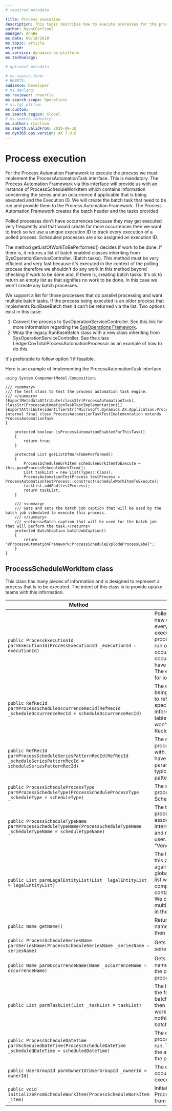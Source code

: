 ```yaml
---
# required metadata

title: Process execution
description: This topic describes how to execute processes for the process automation framework.
author: RyanCCarlson2
manager: AnnBe
ms.date: 09/10/2020
ms.topic: article
ms.prod: 
ms.service: dynamics-ax-platform
ms.technology: 

# optional metadata

# ms.search.form: 
# ROBOTS: 
audience: Developer
# ms.devlang: 
ms.reviewer: rhaertle
ms.search.scope: Operations
# ms.tgt_pltfrm: 
ms.custom:
ms.search.region: Global
# ms.search.industry: 
ms.author: rcarlson
ms.search.validFrom: 2020-09-10
ms.dyn365.ops.version: AX 7.0.0
---
```


# Process execution

For the Process Automation Framework to execute the process we must implement the ProcessAutomationTask interface. This is mandatory. The Process Automation Framework via this interface will provide us with an instance of ProcessScheduleWorkItem which contains information concerning the series and an occurrence if applicable that is being executed and the Execution ID. We will create the batch task that need to be run and provide them to the Process Automation Framework. The Process Automation Framework creates the batch header and the tasks provided.

Polled processes don't have occurrences because they may get executed very frequently and that would create far more occurrences then we want to track so we use a unique execution ID to track every execution of a polled process. Scheduled processes are also assigned an execution ID.

The method getListOfWorkToBePerformed() decides if  work to be done. If there is, it returns a list of batch enabled classes inheriting from SysOperationServiceController. (Batch tasks). This method must be very efficient and very fast because it's executed in the context of the polling process therefore we shouldn't do any work in this method beyond checking if  work to be done and, if there is, creating batch tasks. It's ok to return an empty list as that signifies  no work to be done. In this case we won't create any batch processes.

We support a list for those processes that do parallel processing and want multiple batch tasks. If the process being executed is an older process that implements RunBaseBatch then it can’t be returned via the list. Two options exist in this case:

1. Convert the process to SysOperationServiceController. See this link for more information regarding the [SysOperations Framework](https://docs.microsoft.com/dynamicsax-2012/developer/sysoperation-framework-overview).
2. Wrap the legacy RunBaseBatch class with a new class inheriting from SysOperationServiceController. See the class LedgerCovTotalProcessAutomationProcessor as an example of how to do this.

It's preferable to follow option 1 if feasible.

Here is an example of implementing the ProcessAutomationTask interface.

```xpp
using System.ComponentModel.Composition;

/// <summary>
/// The test class to test the process automation task engine.
/// </summary>
[ExportMetadataAttribute(classStr(ProcessAutomationTask), classStr(ProcessAutomationTaskTestImplementation))]
[ExportAttribute(identifierStr('Microsoft.Dynamics.AX.Application.ProcessAutomationTask'))]
internal final class ProcessAutomationTaskTestImplementation extends ProcessAutomationTask
{

    protected boolean isProcessAutomationEnabledForThisTask()
    {
        return true;
    }

    protected List getListOfWorkToBePerformed()
    {
        ProcessScheduleWorkItem scheduleWorkItemToExecute = this.parmProcessScheduleWorkItem();
        List taskList = new List(Types::Class);
        ProcessAutomationTestProcess testProcess = ProcessAutomationTestProcess::construct(scheduleWorkItemToExecute);
        taskList.addEnd(testProcess);
        return taskList;
    }

    /// <summary>
    /// Gets and sets the batch job caption that will be used by the batch job scheduled to execute this process.
    /// </summary>
    /// <returns>Batch caption that will be used for the batch job that will perform the task.</returns>
    protected BatchCaption batchJobCaption()
    {
        return "@ProcessAutomationFramework:ProcessScheduleExplodeProcessLabel";
    }
}
```

## ProcessScheduleWorkItem class

This class has many pieces of information and is designed to represent a process that is to be executed. The intent of this class is to provide uptake teams with this information.

Method | Description
---|---
`public ProcessExecutionId parmExecutionId(ProcessExecutionId _executionId = executionId)` | Polled process will get a new unique Execution ID every time they are executed. Scheduled processes are only ever run once for each occurrence so each occurrence will only ever have one execution ID. The execution ID is used for logging errors.
`public RefRecId parmProcessScheduleOccurrenceRecId(RefRecId _scheduleOccurrenceRecId = scheduleOccurrenceRecId)` | The occurrence that is being executed. Use this to reference occurrence specific parameter information in parameter tables. Polled processes won't have an occurrence RecId.
`public RefRecId parmProcessScheduleSeriesPatternRecId(RefRecId _scheduleSeriesPatternRecId = scheduleSeriesPatternRecId)` | The series pattern this process is associated with. Series currently can have only 1 pattern. All parameter records typically have a FK to this pattern.
`public ProcessScheduleProcessType parmProcessScheduleType(ProcessScheduleProcessType _scheduleType = scheduleType)` | The schedule type of this process – Polled or Scheduled.
`public ProcessScheduleTypeName parmProcessScheduleTypeName(ProcessScheduleTypeName _scheduleTypeName = scheduleTypeName)` | The type name this process and series is associated with. This is an internal developer name and not displayable to the user. (for example,  “VendPaymentProposal”)
`public List parmLegalEntityList(List _legalEntityList = legalEntityList)` | The list of legal entities this process will be run against. If the process is a global process then this list will be null. If single company then this list will contain a single company. We currently don’t support multi-company but plan to in the future.
`public Name getName()` | Returns the occurrence name or if a polled type then the series name.
`public ProcessScheduleSeriesName parmSeriesName(ProcessScheduleSeriesName _seriesName = seriesName)` | Gets the name of the series.
`public Name parmOccurrenceName(Name _occurrenceName = occurrenceName)` | Gets the occurrence name. This will be empty if the process is a polled process.
`public List parmTaskList(List _taskList = taskList)` | The list of batch tasks for the framework to add to batch. If this list is null then it will be assumed  no work to be done and nothing will be created in batch.
`public ProcessScheduleDateTime parmScheduledDateTime(ProcessScheduleDateTime _scheduledDateTime = scheduledDateTime)` | The date and time the process was scheduled to run. This may differ from the actual date and time the process was run.
`public UserGroupId parmOwnerId(UserGroupId _ownerId = ownerId)` | The owner of the occurrence being executed.
`public void initializeFromScheduleWorkItem(ProcessScheduleWorkItem _item)` | Initializes an instance of ProcessScheduleWorkItem from another instance.
